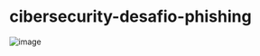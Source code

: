 # cibersecurity-desafio-phishing

![image](https://github.com/pnuciatelli/cibersecurity-desafio-phishing/edit/main/facebook-screen.png)
